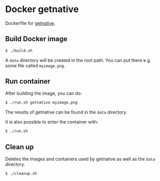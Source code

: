 # Docker getnative
Dockerfile for [getnative](https://github.com/Infiziert90/getnative).

## Build Docker image
```bash
$ ./build.sh
```
A `data` directory will be created in the root path.
You can put there e.g. some file called `myimage.png`.

## Run container
After building the image, you can do:
```bash
$ ./run.sh getnative myimage.png
```
The results of getnative can be found in the `data` directory.

It is also possible to enter the container with:
```bash
$ ./run.sh
```

## Clean up
Deletes the images and containers used by getnative as well as the `data` directory.
```bash
$ ./cleanup.sh
```
